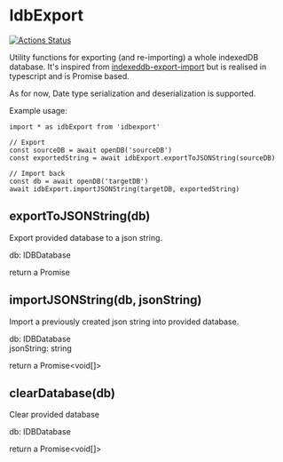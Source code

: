 # IdbExport

[![Actions Status](https://github.com/markomannux/memembed/workflows/Build%20and%20Test/badge.svg)](https://github.com/markomannux/idbexport/actions)

Utility functions for exporting (and re-importing) a whole indexedDB database. It's inspired from [indexeddb-export-import](https://www.npmjs.com/package/indexeddb-export-import) but is realised in typescript and is Promise based.

As for now, Date type serialization and deserialization is supported.

Example usage:

```
import * as idbExport from 'idbexport'

// Export
const sourceDB = await openDB('sourceDB')
const exportedString = await idbExport.exportToJSONString(sourceDB)

// Import back
const db = await openDB('targetDB')
await idbExport.importJSONString(targetDB, exportedString)

```

## exportToJSONString(db)
Export provided database to a json string.

db: IDBDatabase

return a Promise<string>

## importJSONString(db, jsonString)
Import a previously created json string into provided database.

db: IDBDatabase  
jsonString: string

return a Promise<void[]>

## clearDatabase(db)
Clear provided database

db: IDBDatabase

return a Promise<void[]>
